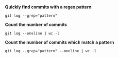 **Quickly find commits with a regex pattern**

`git log --grep="pattern"`

**Count the number of commits**

`git log --oneline | wc -l`

**Count the number of commits which match a pattern**

`git log --grep="pattern" --oneline | wc -l`
